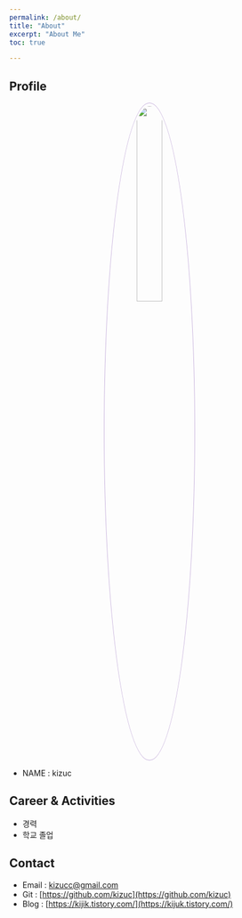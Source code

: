 ```yaml
---
permalink: /about/
title: "About"
excerpt: "About Me"
toc: true

--- 
```


## Profile
<center><img src="" width="30%" height="30%" style="
border: 1px solid #cab6de;
border-radius: 50%;
padding: 5px;
-moz-border-radius: 50%;
-khtml-border-radius: 50%;
-webkit-border-radius: 50%;
"></center>


* NAME : kizuc

## Career & Activities
 - 경력
 - 학교 졸업

## Contact
 * Email : kizucc@gmail.com
 * Git : [https://github.com/kizuc](https://github.com/kizuc)
 * Blog : [https://kijik.tistory.com/](https://kijuk.tistory.com/)

